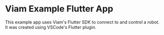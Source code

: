 # Viam Example Flutter App

This example app uses Viam's Flutter SDK to connect to and control a robot. It was created using VSCode's Flutter plugin.
